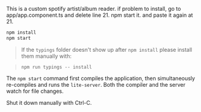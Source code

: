 This is a custom spotify artist/album reader. 
if problem to install,
go to app/app.component.ts
and delete line 21. npm start it. and paste it again at 21.


```bash
npm install
npm start
```

> If the `typings` folder doesn't show up after `npm install` please install them manually with:

> `npm run typings -- install`

The `npm start` command first compiles the application, 
then simultaneously re-compiles and runs the `lite-server`.
Both the compiler and the server watch for file changes.

Shut it down manually with Ctrl-C.

